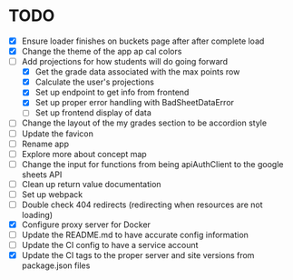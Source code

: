 # TODO

- [x] Ensure loader finishes on buckets page after after complete load
- [x] Change the theme of the app ap cal colors
- [ ] Add projections for how students will do going forward
  - [x] Get the grade data associated with the max points row
  - [x] Calculate the user's projections
  - [x] Set up endpoint to get info from frontend
  - [x] Set up proper error handling with BadSheetDataError
  - [ ] Set up frontend display of data
- [ ] Change the layout of the my grades section to be accordion style
- [ ] Update the favicon
- [ ] Rename app
- [ ] Explore more about concept map
- [ ] Change the input for functions from being apiAuthClient to the google sheets API
- [ ] Clean up return value documentation
- [ ] Set up webpack
- [ ] Double check 404 redirects (redirecting when resources are not loading)
- [x] Configure proxy server for Docker
- [ ] Update the README.md to have accurate config information
- [ ] Update the CI config to have a service account
- [x] Update the CI tags to the proper server and site versions from package.json files
